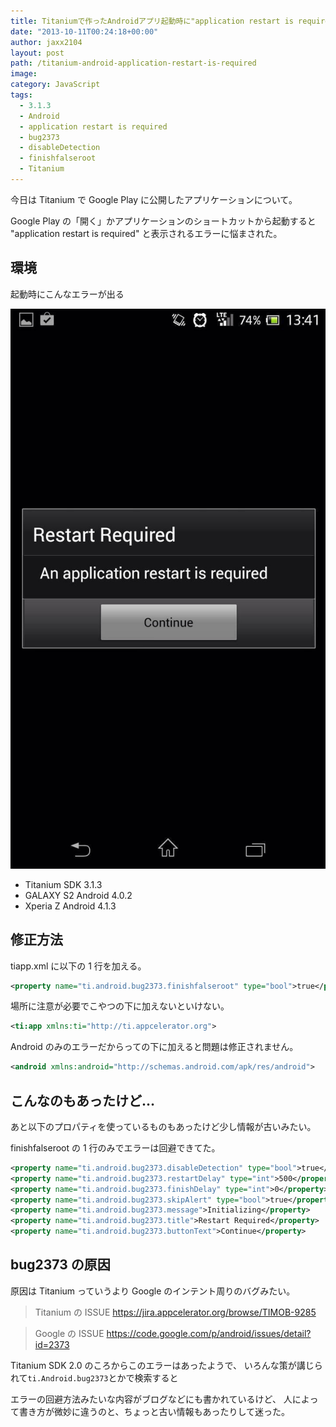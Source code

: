 ```yaml
---
title: Titaniumで作ったAndroidアプリ起動時に"application restart is required"が出る
date: "2013-10-11T00:24:18+00:00"
author: jaxx2104
layout: post
path: /titanium-android-application-restart-is-required
image:
category: JavaScript
tags:
  - 3.1.3
  - Android
  - application restart is required
  - bug2373
  - disableDetection
  - finishfalseroot
  - Titanium
---
```


今日は Titanium で Google Play に公開したアプリケーションについて。

Google Play の「開く」かアプリケーションのショートカットから起動すると
"application restart is required" と表示されるエラーに悩まされた。

## 環境

起動時にこんなエラーが出る

<!--more-->

<img src="./IMG_1495.jpg" />

- Titanium SDK 3.1.3
- GALAXY S2 Android 4.0.2
- Xperia Z Android 4.1.3

## 修正方法

tiapp.xml に以下の 1 行を加える。

```xml
<property name="ti.android.bug2373.finishfalseroot" type="bool">true</property>
```

場所に注意が必要でこやつの下に加えないといけない。

```xml
<ti:app xmlns:ti="http://ti.appcelerator.org">
```

Android のみのエラーだからって<android>の下に加えると問題は修正されません。

```xml
<android xmlns:android="http://schemas.android.com/apk/res/android">
```

## こんなのもあったけど&#8230;

あと以下のプロパティを使っているものもあったけど少し情報が古いみたい。

finishfalseroot の 1 行のみでエラーは回避できてた。

```xml
<property name="ti.android.bug2373.disableDetection" type="bool">true</property>
<property name="ti.android.bug2373.restartDelay" type="int">500</property>
<property name="ti.android.bug2373.finishDelay" type="int">0</property>
<property name="ti.android.bug2373.skipAlert" type="bool">true</property>
<property name="ti.android.bug2373.message">Initializing</property>
<property name="ti.android.bug2373.title">Restart Required</property>
<property name="ti.android.bug2373.buttonText">Continue</property>
```

## bug2373 の原因

原因は Titanium っていうより Google のインテント周りのバグみたい。

> Titanium の ISSUE
> https://jira.appcelerator.org/browse/TIMOB-9285

> Google の ISSUE
> https://code.google.com/p/android/issues/detail?id=2373

Titanium SDK 2.0 のころからこのエラーはあったようで、
いろんな策が講じられて`ti.Android.bug2373`とかで検索すると

エラーの回避方法みたいな内容がブログなどにも書かれているけど、
人によって書き方が微妙に違うのと、ちょっと古い情報もあったりして迷った。
